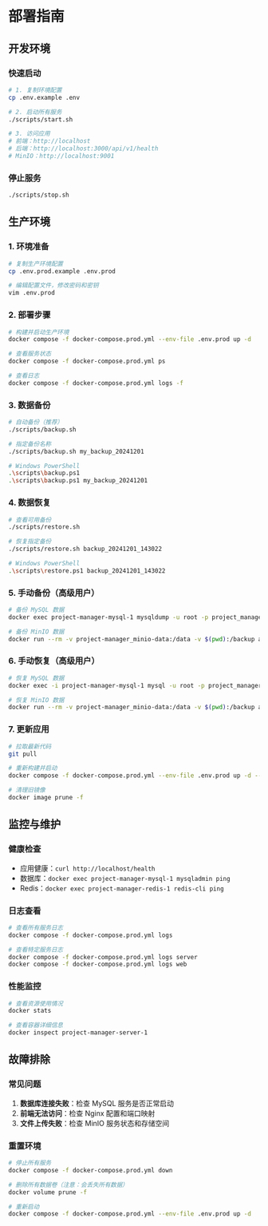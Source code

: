 # 部署指南

## 开发环境

### 快速启动
```bash
# 1. 复制环境配置
cp .env.example .env

# 2. 启动所有服务
./scripts/start.sh

# 3. 访问应用
# 前端：http://localhost
# 后端：http://localhost:3000/api/v1/health
# MinIO：http://localhost:9001
```

### 停止服务
```bash
./scripts/stop.sh
```

## 生产环境

### 1. 环境准备
```bash
# 复制生产环境配置
cp .env.prod.example .env.prod

# 编辑配置文件，修改密码和密钥
vim .env.prod
```

### 2. 部署步骤
```bash
# 构建并启动生产环境
docker compose -f docker-compose.prod.yml --env-file .env.prod up -d

# 查看服务状态
docker compose -f docker-compose.prod.yml ps

# 查看日志
docker compose -f docker-compose.prod.yml logs -f
```

### 3. 数据备份
```bash
# 自动备份（推荐）
./scripts/backup.sh

# 指定备份名称
./scripts/backup.sh my_backup_20241201

# Windows PowerShell
.\scripts\backup.ps1
.\scripts\backup.ps1 my_backup_20241201
```

### 4. 数据恢复
```bash
# 查看可用备份
./scripts/restore.sh

# 恢复指定备份
./scripts/restore.sh backup_20241201_143022

# Windows PowerShell
.\scripts\restore.ps1 backup_20241201_143022
```

### 5. 手动备份（高级用户）
```bash
# 备份 MySQL 数据
docker exec project-manager-mysql-1 mysqldump -u root -p project_manager > backup.sql

# 备份 MinIO 数据
docker run --rm -v project-manager_minio-data:/data -v $(pwd):/backup alpine tar czf /backup/minio-backup.tar.gz -C /data .
```

### 6. 手动恢复（高级用户）
```bash
# 恢复 MySQL 数据
docker exec -i project-manager-mysql-1 mysql -u root -p project_manager < backup.sql

# 恢复 MinIO 数据
docker run --rm -v project-manager_minio-data:/data -v $(pwd):/backup alpine tar xzf /backup/minio-backup.tar.gz -C /data
```

### 7. 更新应用
```bash
# 拉取最新代码
git pull

# 重新构建并启动
docker compose -f docker-compose.prod.yml --env-file .env.prod up -d --build

# 清理旧镜像
docker image prune -f
```

## 监控与维护

### 健康检查
- 应用健康：`curl http://localhost/health`
- 数据库：`docker exec project-manager-mysql-1 mysqladmin ping`
- Redis：`docker exec project-manager-redis-1 redis-cli ping`

### 日志查看
```bash
# 查看所有服务日志
docker compose -f docker-compose.prod.yml logs

# 查看特定服务日志
docker compose -f docker-compose.prod.yml logs server
docker compose -f docker-compose.prod.yml logs web
```

### 性能监控
```bash
# 查看资源使用情况
docker stats

# 查看容器详细信息
docker inspect project-manager-server-1
```

## 故障排除

### 常见问题
1. **数据库连接失败**：检查 MySQL 服务是否正常启动
2. **前端无法访问**：检查 Nginx 配置和端口映射
3. **文件上传失败**：检查 MinIO 服务状态和存储空间

### 重置环境
```bash
# 停止所有服务
docker compose -f docker-compose.prod.yml down

# 删除所有数据卷（注意：会丢失所有数据）
docker volume prune -f

# 重新启动
docker compose -f docker-compose.prod.yml --env-file .env.prod up -d
```
